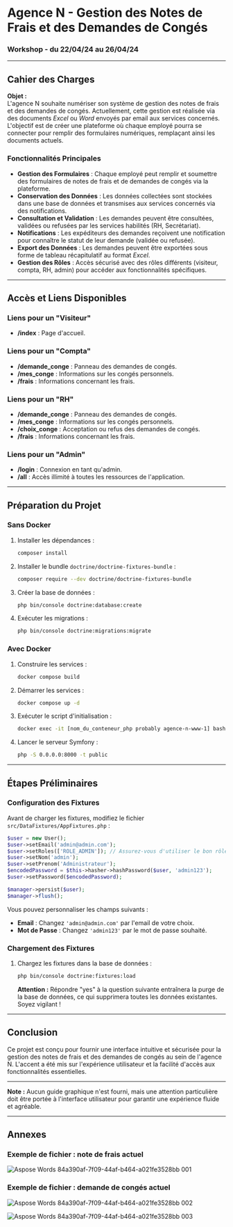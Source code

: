
# Agence N - Gestion des Notes de Frais et des Demandes de Congés

### Workshop - du 22/04/24 au 26/04/24

---

## Cahier des Charges

**Objet :**  
L'agence N souhaite numériser son système de gestion des notes de frais et des demandes de congés. Actuellement, cette gestion est réalisée via des documents *Excel* ou *Word* envoyés par email aux services concernés. L'objectif est de créer une plateforme où chaque employé pourra se connecter pour remplir des formulaires numériques, remplaçant ainsi les documents actuels.

### Fonctionnalités Principales

- **Gestion des Formulaires** : Chaque employé peut remplir et soumettre des formulaires de notes de frais et de demandes de congés via la plateforme.
- **Conservation des Données** : Les données collectées sont stockées dans une base de données et transmises aux services concernés via des notifications.
- **Consultation et Validation** : Les demandes peuvent être consultées, validées ou refusées par les services habilités (RH, Secrétariat).
- **Notifications** : Les expéditeurs des demandes reçoivent une notification pour connaître le statut de leur demande (validée ou refusée).
- **Export des Données** : Les demandes peuvent être exportées sous forme de tableau récapitulatif au format *Excel*.
- **Gestion des Rôles** : Accès sécurisé avec des rôles différents (visiteur, compta, RH, admin) pour accéder aux fonctionnalités spécifiques.

---

## Accès et Liens Disponibles

### Liens pour un "Visiteur"

- **/index** : Page d'accueil.

### Liens pour un "Compta"

- **/demande_conge** : Panneau des demandes de congés.
- **/mes_conge** : Informations sur les congés personnels.
- **/frais** : Informations concernant les frais.

### Liens pour un "RH"

- **/demande_conge** : Panneau des demandes de congés.
- **/mes_conge** : Informations sur les congés personnels.
- **/choix_conge** : Acceptation ou refus des demandes de congés.
- **/frais** : Informations concernant les frais.

### Liens pour un "Admin"

- **/login** : Connexion en tant qu'admin.
- **/all** : Accès illimité à toutes les ressources de l'application.

---

## Préparation du Projet

### Sans Docker

1. Installer les dépendances :  
   ```bash
   composer install
   ```

2. Installer le bundle `doctrine/doctrine-fixtures-bundle` :  
   ```bash
   composer require --dev doctrine/doctrine-fixtures-bundle
   ```

3. Créer la base de données :  
   ```bash
   php bin/console doctrine:database:create
   ```

4. Exécuter les migrations :  
   ```bash
   php bin/console doctrine:migrations:migrate
   ```

### Avec Docker

1. Construire les services :  
   ```bash
   docker compose build
   ```

2. Démarrer les services :  
   ```bash
   docker compose up -d
   ```

3. Exécuter le script d'initialisation :  
   ```bash
   docker exec -it [nom_du_conteneur_php probably agence-n-www-1] bash /var/www/symfony/init.sh
   ```

4. Lancer le serveur Symfony :  
   ```bash
   php -S 0.0.0.0:8000 -t public
   ```

---

## Étapes Préliminaires

### Configuration des Fixtures

Avant de charger les fixtures, modifiez le fichier `src/DataFixtures/AppFixtures.php` :

```php
$user = new User();
$user->setEmail('admin@admin.com');
$user->setRoles(['ROLE_ADMIN']); // Assurez-vous d'utiliser le bon rôle
$user->setNom('admin');
$user->setPrenom('Administrateur');
$encodedPassword = $this->hasher->hashPassword($user, 'admin123');
$user->setPassword($encodedPassword);

$manager->persist($user);
$manager->flush();
```

Vous pouvez personnaliser les champs suivants :

- **Email** : Changez `'admin@admin.com'` par l'email de votre choix.
- **Mot de Passe** : Changez `'admin123'` par le mot de passe souhaité.

### Chargement des Fixtures

1. Chargez les fixtures dans la base de données :  
   ```bash
   php bin/console doctrine:fixtures:load
   ```

   **Attention :** Répondre "yes" à la question suivante entraînera la purge de la base de données, ce qui supprimera toutes les données existantes. Soyez vigilant !

---

## Conclusion

Ce projet est conçu pour fournir une interface intuitive et sécurisée pour la gestion des notes de frais et des demandes de congés au sein de l'agence N. L'accent a été mis sur l'expérience utilisateur et la facilité d'accès aux fonctionnalités essentielles.

---

**Note :** Aucun guide graphique n'est fourni, mais une attention particulière doit être portée à l'interface utilisateur pour garantir une expérience fluide et agréable.

---

## Annexes

### Exemple de fichier : note de frais actuel

![Aspose Words 84a390af-7f09-44af-b464-a021fe3528bb 001](https://github.com/WardenPro/Agence-N/assets/45292453/a9aabcda-616a-407e-96ad-72ef93b13d50)

### Exemple de fichier : demande de congés actuel

![Aspose Words 84a390af-7f09-44af-b464-a021fe3528bb 002](https://github.com/WardenPro/Agence-N/assets/45292453/e935fc0b-52ce-4e32-962b-7ef274c8e4a3)

![Aspose Words 84a390af-7f09-44af-b464-a021fe3528bb 003](https://github.com/WardenPro/Agence-N/assets/45292453/303ef7ab-2896-4f51-b093-f17fd656add1)
